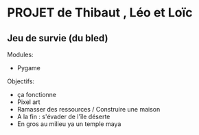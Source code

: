 # PROJET de Thibaut , Léo et Loïc 
## Jeu de survie (du bled)

Modules:
* Pygame

Objectifs:
* ça fonctionne
* Pixel art
* Ramasser des ressources / Construire une maison
* A la fin : s'évader de l'île déserte
* En gros au milieu ya un temple maya
